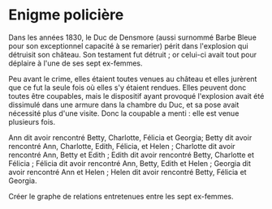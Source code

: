 # Enigme policière

Dans les années 1830, le Duc de Densmore (aussi surnommé Barbe Bleue pour son exceptionnel capacité à se remarier)
périt dans l'explosion qui détruisit son château. Son testament fut détruit ; or celui-ci avait tout pour déplaire à l'une de ses sept ex-femmes.

Peu avant le crime, elles étaient toutes venues au château et elles jurèrent que ce fut la seule fois où elles s'y étaient rendues.
Elles peuvent donc toutes être coupables, mais le dispositif ayant provoqué l'explosion avait été dissimulé dans une armure dans la chambre du Duc, et sa pose avait nécessité plus d'une visite. Donc la coupable a menti : elle est venue plusieurs fois.

Ann dit avoir rencontré Betty, Charlotte, Félicia et Georgia;
Betty dit avoir rencontré Ann, Charlotte, Edith, Félicia, et Helen ; Charlotte dit avoir rencontré Ann, Betty et Edith ; Edith dit avoir rencontré Betty, Charlotte et Félicia ; Félicia dit avoir rencontré Ann, Betty, Edith et Helen ; Georgia dit avoir rencontré Ann et Helen ;
Helen dit avoir rencontré Betty, Félicia et Georgia.

Créer le graphe de relations entretenues entre les sept ex-femmes.
